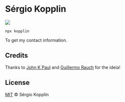 # Sérgio Kopplin

![](https://raw.githubusercontent.com/sergiokopplin/kopplin/maun/kopplin.gif)

```console
npx kopplin
```

To get my contact information.

## Credits

Thanks to [John K Paul](https://github.com/johnkpaul/johnkpaul) and [Guillermo Rauch](https://github.com/rauchg/rauchg) for the ideia!

## License

[MIT](https://github.com/sergiokopplin/licenses/blob/master/MIT-LICENSE.md) &copy; Sérgio Kopplin
